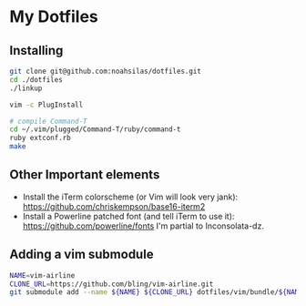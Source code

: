 # My Dotfiles

## Installing

```bash
git clone git@github.com:noahsilas/dotfiles.git
cd ./dotfiles
./linkup

vim -c PlugInstall

# compile Command-T
cd ~/.vim/plugged/Command-T/ruby/command-t
ruby extconf.rb
make
```

## Other Important elements
- Install the iTerm colorscheme (or Vim will look very jank):
  https://github.com/chriskempson/base16-iterm2
- Install a Powerline patched font (and tell iTerm to use it):
  https://github.com/powerline/fonts
  I'm partial to Inconsolata-dz.

## Adding a vim submodule
```bash
NAME=vim-airline
CLONE_URL=https://github.com/bling/vim-airline.git
git submodule add --name ${NAME} ${CLONE_URL} dotfiles/vim/bundle/${NAME}
```
